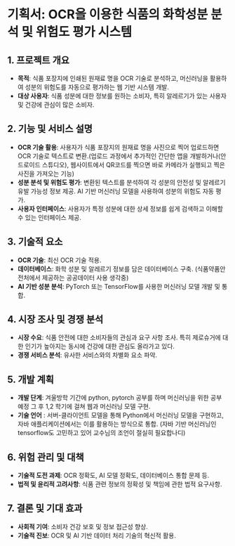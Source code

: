# 기획서: OCR을 이용한 식품의 화학성분 분석 및 위험도 평가 시스템

## 1. 프로젝트 개요
- **목적**: 식품 포장지에 인쇄된 원재료 명을 OCR 기술로 분석하고, 머신러닝을 활용하여 성분의 위험도를 자동으로 평가하는 웹 기반 시스템 개발.
- **대상 사용자**: 식품 성분에 대한 정보를 원하는 소비자, 특히 알레르기가 있는 사용자 및 건강에 관심이 많은 소비자.

## 2. 기능 및 서비스 설명
- **OCR 기술 활용**: 사용자가 식품 포장지의 원재료 명을 사진으로 찍어 업로드하면 OCR 기술로 텍스트로 변환.(업로드 과정에서 추가적인 간단한 앱을 개발하거나(안드로이드 스튜디오), 웹사이트에서 QR코드를 찍으면 바로 카메라가 실행되고 찍은 사진을 가져오는 기능)
- **성분 분석 및 위험도 평가**: 변환된 텍스트를 분석하여 각 성분의 안전성 및 알레르기 유발 가능성 정보 제공. AI 기반 머신러닝 모델을 사용하여 성분의 위험도 자동 평가.
- **사용자 인터페이스**: 사용자가 특정 성분에 대한 상세 정보를 쉽게 검색하고 이해할 수 있는 인터페이스 제공.

## 3. 기술적 요소
- **OCR 기술**: 최신 OCR 기술 적용.
- **데이터베이스**: 화학 성분 및 알레르기 정보를 담은 데이터베이스 구축. (식품약품안전처에서 제공하는 공공데이터 사용 생각중)
- **AI 기반 성분 분석**: PyTorch 또는 TensorFlow를 사용한 머신러닝 모델 개발 및 통합.

## 4. 시장 조사 및 경쟁 분석
- **시장 수요**: 식품 안전에 대한 소비자들의 관심과 요구 사항 조사. 특히 제로슈거에 대한 인기가 높아지는 동시에 건강에 대한 관심도 올라가고 있다.
- **경쟁 서비스 분석**: 유사한 서비스와의 차별화 요소 파악.

## 5. 개발 계획
- **개발 단계**: 겨울방학 기간에 python, pytorch 공부를 하며 머신러닝을 위한 공부 예정 그 후 1,2 학기에 걸쳐 웹과 머신러닝 모델 구현.
- **기술 언어** : 서버-클라이언트 모델을 통해 Python에서 머신러닝 모델을 구현하고, 자바 애플리케이션에서는 이를 활용하는 방식으로 통합. (자바 기반 머신러닝인 tensorflow도 고민하고 있어 교수님의 조언이 절실히 필요합나디)

## 6. 위험 관리 및 대책
- **기술적 도전 과제**: OCR 정확도, AI 모델 정확도, 데이터베이스 통합 문제 등.
- **법적 및 윤리적 고려사항**: 식품 관련 정보의 정확성 및 책임에 관한 법적 요구사항.

## 7. 결론 및 기대 효과
- **사회적 기여**: 소비자 건강 보호 및 정보 접근성 향상.
- **기술적 진보**: OCR 및 AI 기반 데이터 처리 기술의 혁신적 활용.
